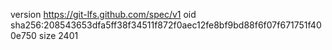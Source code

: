 version https://git-lfs.github.com/spec/v1
oid sha256:208543653dfa5ff38f34511f872f0aec12fe8bf9bd88f6f07f671751f400e750
size 2401
